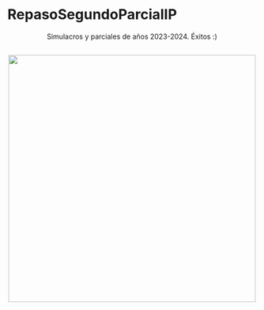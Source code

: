 # RepasoSegundoParcialIP

<p align="center">
Simulacros y parciales de años 2023-2024. Éxitos :)

##

<p align="center">
  <img src="https://i.pinimg.com/originals/1c/88/6c/1c886ca48eac0cb4afd0f0490d995d06.gif" align="center" width="500">
</p>

##
